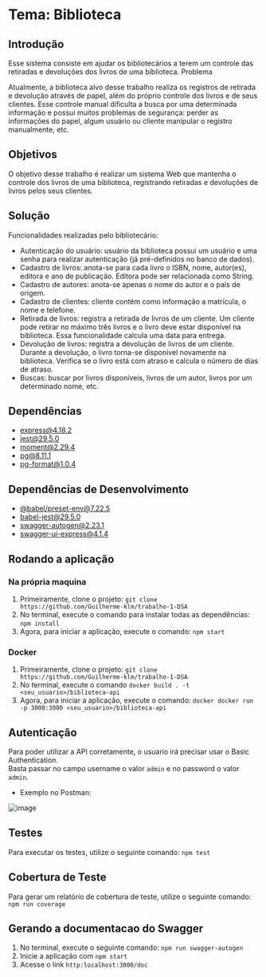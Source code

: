 # Tema: Biblioteca
## Introdução
Esse sistema consiste em ajudar os bibliotecários a terem um
controle das retiradas e devoluções dos livros de uma biblioteca.
Problema

Atualmente, a biblioteca alvo desse trabalho realiza os registros
de retirada e devolução através de papel, além do próprio controle
dos livros e de seus clientes. Esse controle manual dificulta a
busca por uma determinada informação e possui muitos
problemas de segurança: perder as informações do papel, algum
usuário ou cliente manipular o registro manualmente, etc.

## Objetivos
O objetivo desse trabalho é realizar um sistema Web que
mantenha o controle dos livros de uma biblioteca, registrando
retiradas e devoluções de livros pelos seus clientes.

## Solução
Funcionalidades realizadas pelo bibliotecário:
- Autenticação do usuário: usuário da biblioteca possui um
usuário e uma senha para realizar autenticação (já pré-definidos
no banco de dados).
- Cadastro de livros: anota-se para cada livro o ISBN, nome,
autor(es), editora e ano de publicação. Editora pode ser
relacionada como String.
- Cadastro de autores: anota-se apenas o nome do autor e o país de
origem.
- Cadastro de clientes: cliente contém como informação a
matrícula, o nome e telefone.
- Retirada de livros: registra a retirada de livros de um cliente. Um
cliente pode retirar no máximo três livros e o livro deve estar 
disponível na biblioteca. Essa funcionalidade calcula uma data
para entrega.
- Devolução de livros: registra a devolução de livros de um cliente.
Durante a devolução, o livro torna-se disponível novamente na
biblioteca. Verifica se o livro está com atraso e calcula o número
de dias de atraso.
- Buscas: buscar por livros disponíveis, livros de um autor, livros
por um determinado nome, etc.

## Dependências
- [express@4.18.2](https://www.npmjs.com/package/express/v/4.18.2)
- [jest@29.5.0](https://www.npmjs.com/package/jest/v/29.5.0)
- [moment@2.29.4](https://www.npmjs.com/package/moment/v/2.29.4)
- [pg@8.11.1](https://www.npmjs.com/package/pg/v/8.11.1)
- [pg-format@1.0.4](https://www.npmjs.com/package/pg-format/v/1.0.4)

## Dependências de Desenvolvimento
- [@babel/preset-env@7.22.5](https://www.npmjs.com/package/@babel/preset-env/v/7.22.5)
- [babel-jest@29.5.0](https://www.npmjs.com/package/babel-jest/v/29.5.0)
- [swagger-autogen@2.23.1](https://www.npmjs.com/package/swagger-autogen/v/2.23.1)
- [swagger-ui-express@4.1.4](https://www.npmjs.com/package/swagger-ui-express/v/4.1.4)

## Rodando a aplicação
### Na própria maquina
1. Primeiramente, clone o projeto: `git clone https://github.com/Guilherme-klm/trabalho-1-DSA`
2. No terminal, execute o comando para instalar todas as dependências: `npm install`
3. Agora, para iniciar a aplicação, execute o comando: `npm start`

### Docker
1. Primeiramente, clone o projeto: `git clone https://github.com/Guilherme-klm/trabalho-1-DSA`
2. No terminal, execute o comando `docker build . -t <seu_usuario>/biblioteca-api`
3. Agora, para iniciar a aplicação, execute o comando: `docker docker run -p 3000:3000 <seu_usuario>/biblioteca-api`

## Autenticação
Para poder utilizar a API corretamente, o usuario irá precisar usar o Basic Authentication.  
Basta passar no campo username o valor `admin` e no password o valor `admin`.  

- Exemplo no Postman: 

![image](https://github.com/Guilherme-klm/trabalho-1-DSA/assets/57548840/2e726273-2bc9-437a-a411-d87fd1574abf)

## Testes
Para executar os testes, utilize o seguinte comando:
`npm test`

## Cobertura de Teste
Para gerar um relatório de cobertura de teste, utilize o seguinte comando:
`npm run coverage`

## Gerando a documentacao do Swagger
1. No terminal, execute o seguinte comando: `npm run swagger-autogen`
2. Inicie a aplicação com `npm start`
3. Acesse o link `http:localhost:3000/doc`

